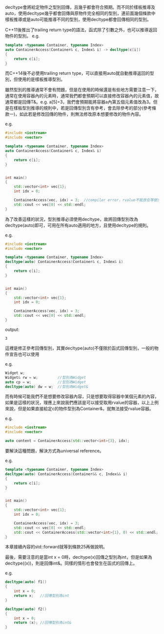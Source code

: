 decltype會將給定物件之型別回傳，且幾乎都會符合預期。而不同於樣板推導及auto，使用decltype幾乎都會回傳與原物件完全相同的型別，連前面幾個條款中樣板推導或是auto可能推導不同的型別，使用decltype都會回傳相同的型別。

C++11後推出了trailing return type的語法，函式除了引數之外，也可以推導返回物件的型別。
e.g.
```cpp
template <typename Container, typename Index>
auto ContainerAccess(Container& c, Index& i) -> decltype(c[i])
{
    return c[i];
}
```

而C++14後不必使用trailing return type，可以直接用auto就自動推導返回的型別，但使用的是樣板推導型別。

雖然型別的推導通常不會有問題，但是在使用的時候還是有些地方需要注意一下，通常在使用容器內的元素時，通常我們都會預期可以直接修改容器內的元素值，故通常都是回傳T&。e.g. a[5]=3，我們會預期能將容器a內第五個元素值改為3。但是在樣板型別推導的規則中，若是回傳型別含有參考，會去除參考的部分(參考條款一)，如此若是修改回傳的物件，則無法修改原本想要修改的物件內容。

e.g.
```cpp
#include <iostream>
#include <vector>

template <typename Container, typename Index>
auto ContainerAccess(Container& c, Index& i)
{
    return c[i];
}


int main()
{
    std::vector<int> vec{1};
    int idx = 0;

    ContainerAccess(vec, idx) = 3;  //compiler error，rvalue不能放在等號左側
    std::cout << vec[0] << std::endl;
}
```

為了改善這樣的狀況，型別推導必須使用decltype，故將回傳型別改為decltype(auto)即可，可用在所有auto適用的地方，且使用decltype的規則。

e.g.
```cpp
#include <iostream>
#include <vector>

template <typename Container, typename Index>
decltype(auto) ContainerAccess(Container& c, Index& i)
{
    return c[i];
}


int main()
{
    std::vector<int> vec{1};
    int idx = 0;

    ContainerAccess(vec, idx) = 3;
    std::cout << vec[0] << std::endl;
}
```

output:
```
3
```

這裡是修正參考回傳型別，其實decltype(auto)不僅限於函式回傳型別，一般的物件宣告也可以使用

e.g.
```cpp
Widget w;
Widget& rw = w;         //型別為Widget
auto cp = w;            //型別為Widget
decltype(auto) dw = w;  //型別為Widget&
```

而有時候可能我們不是想要修改容器內容，只是想要取得容器中某個元素的內容，如果是這樣的狀況，理應上來說我們應該是可以接受取用rvalue的容器，以上上例來說，但是如果直接給定c的物件型別為Container&，就無法接受rvalue容器。

e.g.
```cpp
#include <iostream>
#include <vector>

auto content = ContainerAccess(std::vector<int>{3}, idx);
```

要解決這種問題，解決方式為universal reference。

e.g.
```cpp
template <typename Container, typename Index>
decltype(auto) ContainerAccess(Container&& c, Index&& i)
{
    return c[i];
}


int main()
{
    std::vector<int> vec{1};
    int idx = 0;

    ContainerAccess(vec, idx) = 3;
    std::cout << vec[0] << std::endl;
    std::cout << ContainerAccess(std::vector<int>{1}, 0) << std::endl;
}
```

本章接續內容的std::forward就等到條款25再做說明。

最後，需要注意的是當int x = 0時，decltype(x)回傳之型別為int，但是如果為decltype((x))，則是回傳int&。同樣的情形也會發生在函式的回傳上。

e.g.
```cpp
decltype(auto) f1()
{
    int x = 0;
    return x;   //回傳型別為int
}

decltype(auto) f2()
{
    int x = 0;
    return (x); //回傳型別為int&
}
```

